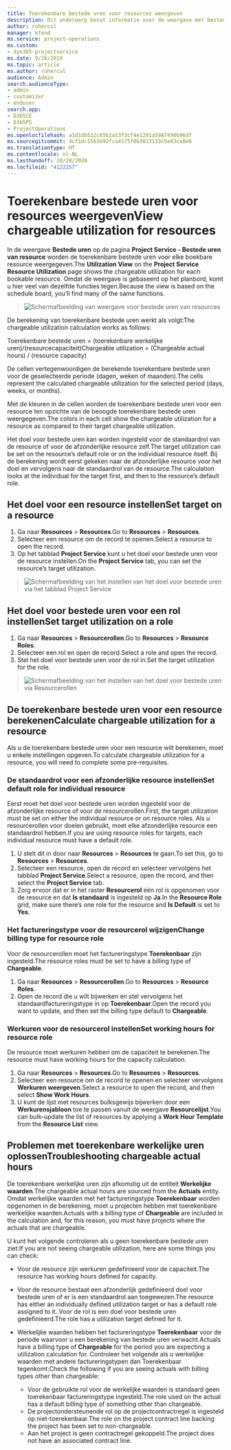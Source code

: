 ```yaml
---
title: Toerekenbare bestede uren voor resources weergeven
description: Dit onderwerp bevat informatie over de weergave met bestede uren van resources.
author: ruhercul
manager: kfend
ms.service: project-operations
ms.custom:
- dyn365-projectservice
ms.date: 9/26/2019
ms.topic: article
ms.author: ruhercul
audience: Admin
search.audienceType:
- admin
- customizer
- enduser
search.app:
- D365CE
- D365PS
- ProjectOperations
ms.openlocfilehash: a1d1db532c65b2a13f3cf4e1281a5987490b96df
ms.sourcegitcommit: 4cf1dc1561b92fca4175f0b3813133c5e63ce8e6
ms.translationtype: HT
ms.contentlocale: nl-NL
ms.lasthandoff: 10/28/2020
ms.locfileid: "4122157"
---
```

# <a name="view-chargeable-utilization-for-resources"></a><span data-ttu-id="0d5d2-103">Toerekenbare bestede uren voor resources weergeven</span><span class="sxs-lookup"><span data-stu-id="0d5d2-103">View chargeable utilization for resources</span></span>
 
<span data-ttu-id="0d5d2-104">In de weergave **Bestede uren** op de pagina **Project Service - Bestede uren van resource** worden de toerekenbare bestede uren voor elke boekbare resource weergegeven.</span><span class="sxs-lookup"><span data-stu-id="0d5d2-104">The **Utilization View** on the **Project Service Resource Utilization** page shows the chargeable utilization for each bookable resource.</span></span> <span data-ttu-id="0d5d2-105">Omdat de weergave is gebaseerd op het planbord, komt u hier veel van dezelfde functies tegen.</span><span class="sxs-lookup"><span data-stu-id="0d5d2-105">Because the view is based on the schedule board, you’ll find many of the same functions.</span></span>

> ![Schermafbeelding van weergave voor bestede uren van resources](media/FAQ-utilization-1.png)
 

<span data-ttu-id="0d5d2-107">De berekening van toerekenbare bestede uren werkt als volgt:</span><span class="sxs-lookup"><span data-stu-id="0d5d2-107">The chargeable utilization calculation works as follows:</span></span>

   <span data-ttu-id="0d5d2-108">Toerekenbare bestede uren = (toerekenbare werkelijke uren)/(resourcecapaciteit)</span><span class="sxs-lookup"><span data-stu-id="0d5d2-108">Chargeable utilization = (Chargeable actual hours) / (resource capacity)</span></span>

<span data-ttu-id="0d5d2-109">De cellen vertegenwoordigen de berekende toerekenbare bestede uren voor de geselecteerde periode (dagen, weken of maanden).</span><span class="sxs-lookup"><span data-stu-id="0d5d2-109">The cells represent the calculated chargeable utilization for the selected period (days, weeks, or months).</span></span>

<span data-ttu-id="0d5d2-110">Met de kleuren in de cellen worden de toerekenbare bestede uren voor een resource ten opzichte van de beoogde toerekenbare bestede uren weergegeven.</span><span class="sxs-lookup"><span data-stu-id="0d5d2-110">The colors in each cell show the chargeable utilization for a resource as compared to their target chargeable utilization.</span></span> 

<span data-ttu-id="0d5d2-111">Het doel voor bestede uren kan worden ingesteld voor de standaardrol van de resource of voor de afzonderlijke resource zelf.</span><span class="sxs-lookup"><span data-stu-id="0d5d2-111">The target utilization can be set on the resource’s default role or on the individual resource itself.</span></span> <span data-ttu-id="0d5d2-112">Bij de berekening wordt eerst gekeken naar de afzonderlijke resource voor het doel en vervolgens naar de standaardrol van de resource.</span><span class="sxs-lookup"><span data-stu-id="0d5d2-112">The calculation looks at the individual for the target first, and then to the resource’s default role.</span></span>

## <a name="set-target-on-a-resource"></a><span data-ttu-id="0d5d2-113">Het doel voor een resource instellen</span><span class="sxs-lookup"><span data-stu-id="0d5d2-113">Set target on a resource</span></span>

1. <span data-ttu-id="0d5d2-114">Ga naar **Resources** \> **Resources**.</span><span class="sxs-lookup"><span data-stu-id="0d5d2-114">Go to **Resources** \> **Resources**.</span></span> 
2. <span data-ttu-id="0d5d2-115">Selecteer een resource om de record te openen.</span><span class="sxs-lookup"><span data-stu-id="0d5d2-115">Select a resource to open the record.</span></span> 
3. <span data-ttu-id="0d5d2-116">Op het tabblad **Project Service** kunt u het doel voor bestede uren voor de resource instellen.</span><span class="sxs-lookup"><span data-stu-id="0d5d2-116">On the **Project Service** tab, you can set the resource’s target utilization.</span></span>

> ![Schermafbeelding van het instellen van het doel voor bestede uren via het tabblad Project Service](media/FAQ-utilization-2.png)
 
## <a name="set-target-utilization-on-a-role"></a><span data-ttu-id="0d5d2-118">Het doel voor bestede uren voor een rol instellen</span><span class="sxs-lookup"><span data-stu-id="0d5d2-118">Set target utilization on a role</span></span>

1. <span data-ttu-id="0d5d2-119">Ga naar **Resources** \> **Resourcerollen**.</span><span class="sxs-lookup"><span data-stu-id="0d5d2-119">Go to **Resources** \> **Resource Roles**.</span></span> 
2. <span data-ttu-id="0d5d2-120">Selecteer een rol en open de record.</span><span class="sxs-lookup"><span data-stu-id="0d5d2-120">Select a role and open the record.</span></span> 
3. <span data-ttu-id="0d5d2-121">Stel het doel voor bestede uren voor de rol in.</span><span class="sxs-lookup"><span data-stu-id="0d5d2-121">Set the target utilization for the role.</span></span>

> ![Schermafbeelding van het instellen van het doel voor bestede uren via Resourcerollen](media/FAQ-utilization-3.png)
 
## <a name="calculate-chargeable-utilization-for-a-resource"></a><span data-ttu-id="0d5d2-123">De toerekenbare bestede uren voor een resource berekenen</span><span class="sxs-lookup"><span data-stu-id="0d5d2-123">Calculate chargeable utilization for a resource</span></span>

<span data-ttu-id="0d5d2-124">Als u de toerekenbare bestede uren voor een resource wilt berekenen, moet u enkele instellingen opgeven.</span><span class="sxs-lookup"><span data-stu-id="0d5d2-124">To calculate chargeable utilization for a resource, you will need to complete some pre-requisites.</span></span> 

### <a name="set-default-role-for-individual-resource"></a><span data-ttu-id="0d5d2-125">De standaardrol voor een afzonderlijke resource instellen</span><span class="sxs-lookup"><span data-stu-id="0d5d2-125">Set default role for individual resource</span></span>

<span data-ttu-id="0d5d2-126">Eerst moet het doel voor bestede uren worden ingesteld voor de afzonderlijke resource of voor de resourcerollen.</span><span class="sxs-lookup"><span data-stu-id="0d5d2-126">First, the target utilization must be set on either the individual resource or on resource roles.</span></span> <span data-ttu-id="0d5d2-127">Als u resourcerollen voor doelen gebruikt, moet elke afzonderlijke resource een standaardrol hebben.</span><span class="sxs-lookup"><span data-stu-id="0d5d2-127">If you are using resource roles for targets, each individual resource must have a default role.</span></span> 

1. <span data-ttu-id="0d5d2-128">U stelt dit in door naar **Resources** \> **Resources** te gaan.</span><span class="sxs-lookup"><span data-stu-id="0d5d2-128">To set this, go to **Resources** \> **Resources**.</span></span> 
2. <span data-ttu-id="0d5d2-129">Selecteer een resource, open de record en selecteer vervolgens het tabblad **Project Service**.</span><span class="sxs-lookup"><span data-stu-id="0d5d2-129">Select a resource, open the record, and then select the **Project Service** tab.</span></span> 
3. <span data-ttu-id="0d5d2-130">Zorg ervoor dat er in het raster **Resourcerol** één rol is opgenomen voor de resource en dat **Is standaard** is ingesteld op **Ja**.</span><span class="sxs-lookup"><span data-stu-id="0d5d2-130">In the **Resource Role** grid, make sure there’s one role for the resource and **Is Default** is set to **Yes**.</span></span>
 
### <a name="change-billing-type-for-resource-role"></a><span data-ttu-id="0d5d2-131">Het factureringstype voor de resourcerol wijzigen</span><span class="sxs-lookup"><span data-stu-id="0d5d2-131">Change billing type for resource role</span></span>

<span data-ttu-id="0d5d2-132">Voor de resourcerollen moet het factureringstype **Toerekenbaar** zijn ingesteld.</span><span class="sxs-lookup"><span data-stu-id="0d5d2-132">The resource roles must be set to have a billing type of **Chargeable**.</span></span> 

1. <span data-ttu-id="0d5d2-133">Ga naar **Resources** \> **Resourcerollen**.</span><span class="sxs-lookup"><span data-stu-id="0d5d2-133">Go to **Resources** \> **Resource Roles**.</span></span> 
2. <span data-ttu-id="0d5d2-134">Open de record die u wilt bijwerken en stel vervolgens het standaardfactureringstype in op **Toerekenbaar**.</span><span class="sxs-lookup"><span data-stu-id="0d5d2-134">Open the record you want to update, and then set the billing type default to **Chargeable**.</span></span>

### <a name="set-working-hours-for-resource-role"></a><span data-ttu-id="0d5d2-135">Werkuren voor de resourcerol instellen</span><span class="sxs-lookup"><span data-stu-id="0d5d2-135">Set working hours for resource role</span></span>
 
<span data-ttu-id="0d5d2-136">De resource moet werkuren hebben om de capaciteit te berekenen.</span><span class="sxs-lookup"><span data-stu-id="0d5d2-136">The resource must have working hours for the capacity calculation.</span></span> 

1. <span data-ttu-id="0d5d2-137">Ga naar **Resources** \> **Resources**.</span><span class="sxs-lookup"><span data-stu-id="0d5d2-137">Go to **Resources** \> **Resources**.</span></span> 
2. <span data-ttu-id="0d5d2-138">Selecteer een resource om de record te openen en selecteer vervolgens **Werkuren weergeven**.</span><span class="sxs-lookup"><span data-stu-id="0d5d2-138">Select a resource to open the record, and then select **Show Work Hours**.</span></span> 
3. <span data-ttu-id="0d5d2-139">U kunt de lijst met resources bulksgewijs bijwerken door een **Werkurensjabloon** toe te passen vanuit de weergave **Resourcelijst**.</span><span class="sxs-lookup"><span data-stu-id="0d5d2-139">You can bulk-update the list of resources by applying a **Work Hour Template** from the **Resource List** view.</span></span>

## <a name="troubleshooting-chargeable-actual-hours"></a><span data-ttu-id="0d5d2-140">Problemen met toerekenbare werkelijke uren oplossen</span><span class="sxs-lookup"><span data-stu-id="0d5d2-140">Troubleshooting chargeable actual hours</span></span>

<span data-ttu-id="0d5d2-141">De toerekenbare werkelijke uren zijn afkomstig uit de entiteit **Werkelijke waarden**.</span><span class="sxs-lookup"><span data-stu-id="0d5d2-141">The chargeable actual hours are sourced from the **Actuals** entity.</span></span> <span data-ttu-id="0d5d2-142">Omdat werkelijke waarden met het factureringstype **Toerekenbaar** worden opgenomen in de berekening, moet u projecten hebben met toerekenbare werkelijke waarden.</span><span class="sxs-lookup"><span data-stu-id="0d5d2-142">Actuals with a billing type of **Chargeable** are included in the calculation and, for this reason, you must have projects where the actuals that are chargeable.</span></span>

<span data-ttu-id="0d5d2-143">U kunt het volgende controleren als u geen toerekenbare bestede uren ziet:</span><span class="sxs-lookup"><span data-stu-id="0d5d2-143">If you are not seeing chargeable utilization, here are some things you can check:</span></span>

- <span data-ttu-id="0d5d2-144">Voor de resource zijn werkuren gedefinieerd voor de capaciteit.</span><span class="sxs-lookup"><span data-stu-id="0d5d2-144">The resource has working hours defined for capacity.</span></span>
- <span data-ttu-id="0d5d2-145">Voor de resource bestaat een afzonderlijk gedefinieerd doel voor bestede uren of er is een standaardrol aan toegewezen.</span><span class="sxs-lookup"><span data-stu-id="0d5d2-145">The resource has either an individually defined utilization target or has a default role assigned to it.</span></span> <span data-ttu-id="0d5d2-146">Voor de rol is een doel voor bestede uren gedefinieerd.</span><span class="sxs-lookup"><span data-stu-id="0d5d2-146">The role has a utilization target defined for it.</span></span>
- <span data-ttu-id="0d5d2-147">Werkelijke waarden hebben het factureringstype **Toerekenbaar** voor de periode waarvoor u een berekening van bestede uren verwacht.</span><span class="sxs-lookup"><span data-stu-id="0d5d2-147">Actuals have a billing type of **Chargeable** for the period you are expecting a utilization calculation for.</span></span> <span data-ttu-id="0d5d2-148">Controleer het volgende als u werkelijke waarden met andere factureringstypen dan Toerekenbaar tegenkomt:</span><span class="sxs-lookup"><span data-stu-id="0d5d2-148">Check the following if you are seeing actuals with billing types other than chargeable:</span></span>

  - <span data-ttu-id="0d5d2-149">Voor de gebruikte rol voor de werkelijke waarden is standaard geen toerekenbaar factureringstype ingesteld.</span><span class="sxs-lookup"><span data-stu-id="0d5d2-149">The role used on the actual has a default billing type of something other than chargeable.</span></span>
  - <span data-ttu-id="0d5d2-150">De projectondersteunende rol op de projectcontractregel is ingesteld op niet-toerekenbaar.</span><span class="sxs-lookup"><span data-stu-id="0d5d2-150">The role on the project contract line backing the project has been set to non-chargeable.</span></span>
  - <span data-ttu-id="0d5d2-151">Aan het project is geen contractregel gekoppeld.</span><span class="sxs-lookup"><span data-stu-id="0d5d2-151">The project does not have an associated contract line.</span></span>

